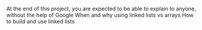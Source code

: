 At the end of this project, you are expected to be able to explain to anyone, without the help of Google
When and why using linked lists vs arrays
How to build and use linked lists
